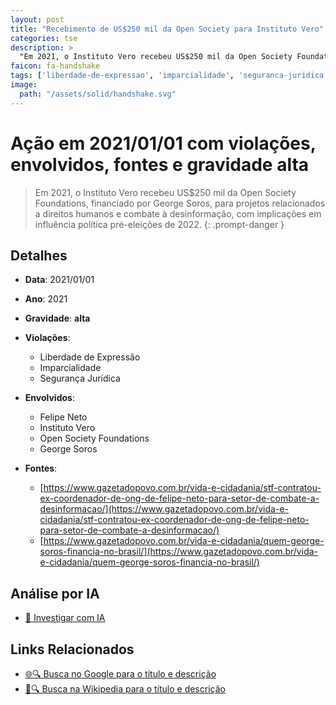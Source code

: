 ```yaml
---
layout: post
title: "Recebimento de US$250 mil da Open Society para Instituto Vero"
categories: tse
description: > 
  "Em 2021, o Instituto Vero recebeu US$250 mil da Open Society Foundations, financiado por George Soros, para projetos relacionados a direitos humanos e combate à desinformação, com implicações em influência política pré-eleições de 2022."
faicon: fa-handshake
tags: ['liberdade-de-expressao', 'imparcialidade', 'seguranca-juridica', 'felipe-neto', 'instituto-vero', 'open-society-foundations', 'george-soros', 'gravidade-alta', 'financiamento', 'ongs', 'direitos-humanos', 'desinformacao']
image:
  path: "/assets/solid/handshake.svg"
---
```


# Ação em 2021/01/01 com violações, envolvidos, fontes e gravidade alta

> Em 2021, o Instituto Vero recebeu US$250 mil da Open Society Foundations, financiado por George Soros, para projetos relacionados a direitos humanos e combate à desinformação, com implicações em influência política pré-eleições de 2022.
{: .prompt-danger }

## Detalhes
- **Data**: 2021/01/01
- **Ano**: 2021
- **Gravidade**: **alta** <i class="fas fa-handshake"></i>

- **Violações**:
  - Liberdade de Expressão
  - Imparcialidade
  - Segurança Jurídica
- **Envolvidos**:
  - Felipe Neto
  - Instituto Vero
  - Open Society Foundations
  - George Soros
- **Fontes**:
  - [https://www.gazetadopovo.com.br/vida-e-cidadania/stf-contratou-ex-coordenador-de-ong-de-felipe-neto-para-setor-de-combate-a-desinformacao/](https://www.gazetadopovo.com.br/vida-e-cidadania/stf-contratou-ex-coordenador-de-ong-de-felipe-neto-para-setor-de-combate-a-desinformacao/)
  - [https://www.gazetadopovo.com.br/vida-e-cidadania/quem-george-soros-financia-no-brasil/](https://www.gazetadopovo.com.br/vida-e-cidadania/quem-george-soros-financia-no-brasil/)

## Análise por IA
- [🤖 Investigar com IA](https://www.perplexity.ai/search?q=%20Recebimento%20de%20US%24250%20mil%20da%20Open%20Society%20para%20Instituto%20Vero%20Em%202021%2C%20o%20Instituto%20Vero%20recebeu%20US%24250%20mil%20da%20Open%20Society%20Foundations%2C%20financiado%20por%20George%20Soros%2C%20para%20projetos%20relacionados%20a%20direitos%20humanos%20e%20combate%20%C3%A0%20desinforma%C3%A7%C3%A3o%2C%20com%20implica%C3%A7%C3%B5es%20em%20influ%C3%AAncia%20pol%C3%ADtica%20pr%C3%A9-elei%C3%A7%C3%B5es%20de%202022.%20Liberdade%20de%20Express%C3%A3o%20Imparcialidade%20Seguran%C3%A7a%20Jur%C3%ADdica%202021%20gravidade%20alta)

## Links Relacionados
- [🌐🔍 Busca no Google para o título e descrição](https://www.google.com/search?q=%20Recebimento%20de%20US%24250%20mil%20da%20Open%20Society%20para%20Instituto%20Vero%20Em%202021%2C%20o%20Instituto%20Vero%20recebeu%20US%24250%20mil%20da%20Open%20Society%20Foundations%2C%20financiado%20por%20George%20Soros%2C%20para%20projetos%20relacionados%20a%20direitos%20humanos%20e%20combate%20%C3%A0%20desinforma%C3%A7%C3%A3o%2C%20com%20implica%C3%A7%C3%B5es%20em%20influ%C3%AAncia%20pol%C3%ADtica%20pr%C3%A9-elei%C3%A7%C3%B5es%20de%202022.%20Liberdade%20de%20Express%C3%A3o%20Imparcialidade%20Seguran%C3%A7a%20Jur%C3%ADdica%202021%20gravidade%20alta)
- [📖🔍 Busca na Wikipedia para o título e descrição](https://pt.wikipedia.org/w/index.php?search=%20Recebimento%20de%20US%24250%20mil%20da%20Open%20Society%20para%20Instituto%20Vero%20Em%202021%2C%20o%20Instituto%20Vero%20recebeu%20US%24250%20mil%20da%20Open%20Society%20Foundations%2C%20financiado%20por%20George%20Soros%2C%20para%20projetos%20relacionados%20a%20direitos%20humanos%20e%20combate%20%C3%A0%20desinforma%C3%A7%C3%A3o%2C%20com%20implica%C3%A7%C3%B5es%20em%20influ%C3%AAncia%20pol%C3%ADtica%20pr%C3%A9-elei%C3%A7%C3%B5es%20de%202022.%20Liberdade%20de%20Express%C3%A3o%20Imparcialidade%20Seguran%C3%A7a%20Jur%C3%ADdica%202021%20gravidade%20alta)

